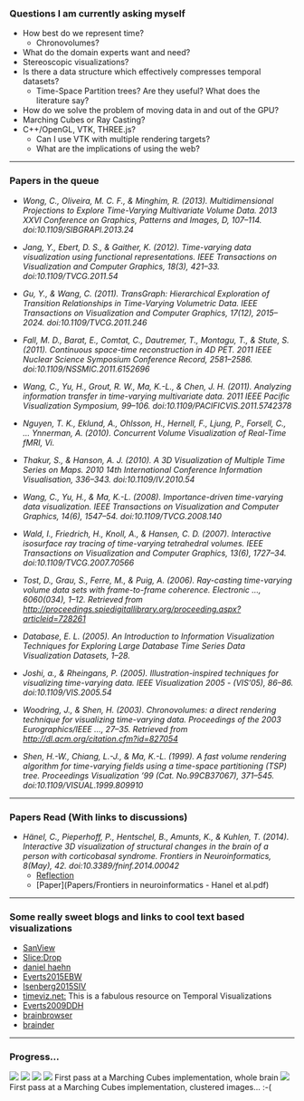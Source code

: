 ### Questions I am currently asking myself
* How best do we represent time?
  - Chronovolumes?
* What do the domain experts want and need?
* Stereoscopic visualizations?
* Is there a data structure which effectively compresses temporal datasets?
  - Time-Space Partition trees? Are they useful? What does the literature say?
* How do we solve the problem of moving data in and out of the GPU?
* Marching Cubes or Ray Casting?
* C++/OpenGL, VTK, THREE.js?
  - Can I use VTK with multiple rendering targets?
  - What are the implications of using the web?

---
### Papers in the queue

* *Wong, C., Oliveira, M. C. F., & Minghim, R. (2013). Multidimensional Projections to Explore Time-Varying Multivariate Volume Data. 2013 XXVI Conference on Graphics, Patterns and Images, D, 107–114. doi:10.1109/SIBGRAPI.2013.24*

* *Jang, Y., Ebert, D. S., & Gaither, K. (2012). Time-varying data visualization using functional representations. IEEE Transactions on Visualization and Computer Graphics, 18(3), 421–33. doi:10.1109/TVCG.2011.54*

* *Gu, Y., & Wang, C. (2011). TransGraph: Hierarchical Exploration of Transition Relationships in Time-Varying Volumetric Data. IEEE Transactions on Visualization and Computer Graphics, 17(12), 2015–2024. doi:10.1109/TVCG.2011.246*

* *Fall, M. D., Barat, E., Comtat, C., Dautremer, T., Montagu, T., & Stute, S. (2011). Continuous space-time reconstruction in 4D PET. 2011 IEEE Nuclear Science Symposium Conference Record, 2581–2586. doi:10.1109/NSSMIC.2011.6152696*

* *Wang, C., Yu, H., Grout, R. W., Ma, K.-L., & Chen, J. H. (2011). Analyzing information transfer in time-varying multivariate data. 2011 IEEE Pacific Visualization Symposium, 99–106. doi:10.1109/PACIFICVIS.2011.5742378*

* *Nguyen, T. K., Eklund, A., Ohlsson, H., Hernell, F., Ljung, P., Forsell, C., … Ynnerman, A. (2010). Concurrent Volume Visualization of Real-Time fMRI, Vi.*

* *Thakur, S., & Hanson, A. J. (2010). A 3D Visualization of Multiple Time Series on Maps. 2010 14th International Conference Information Visualisation, 336–343. doi:10.1109/IV.2010.54*

* *Wang, C., Yu, H., & Ma, K.-L. (2008). Importance-driven time-varying data visualization. IEEE Transactions on Visualization and Computer Graphics, 14(6), 1547–54. doi:10.1109/TVCG.2008.140*

* *Wald, I., Friedrich, H., Knoll, A., & Hansen, C. D. (2007). Interactive isosurface ray tracing of time-varying tetrahedral volumes. IEEE Transactions on Visualization and Computer Graphics, 13(6), 1727–34. doi:10.1109/TVCG.2007.70566*

* *Tost, D., Grau, S., Ferre, M., & Puig, A. (2006). Ray-casting time-varying volume data sets with frame-to-frame coherence. Electronic …, 6060(034), 1–12. Retrieved from http://proceedings.spiedigitallibrary.org/proceeding.aspx?articleid=728261*

* *Database, E. L. (2005). An Introduction to Information Visualization Techniques for Exploring Large Database Time Series Data Visualization Datasets, 1–28.*

* *Joshi, a., & Rheingans, P. (2005). Illustration-inspired techniques for visualizing time-varying data. IEEE Visualization 2005 - (VIS’05), 86–86. doi:10.1109/VIS.2005.54*

* *Woodring, J., & Shen, H. (2003). Chronovolumes: a direct rendering technique for visualizing time-varying data. Proceedings of the 2003 Eurographics/IEEE …, 27–35. Retrieved from http://dl.acm.org/citation.cfm?id=827054*

* *Shen, H.-W., Chiang, L.-J., & Ma, K.-L. (1999). A fast volume rendering algorithm for time-varying fields using a time-space partitioning (TSP) tree. Proceedings Visualization ’99 (Cat. No.99CB37067), 371–545. doi:10.1109/VISUAL.1999.809910*

---
### Papers Read (With links to discussions)
* *Hänel, C., Pieperhoff, P., Hentschel, B., Amunts, K., & Kuhlen, T. (2014). Interactive 3D visualization of structural changes in the brain of a person with corticobasal syndrome. Frontiers in Neuroinformatics, 8(May), 42. doi:10.3389/fninf.2014.00042*
  * [Reflection](Papers/Hanel2014.md)
  * [Paper](Papers/Frontiers in neuroinformatics - Hanel et al.pdf)

---
### Some really sweet blogs and links to cool text based visualizations
* [SanView](http://www.davidbasalla3d.com/MscComputerScience/IndividualProject/Code/index.html)
* [Slice:Drop](https://github.com/slicedrop/slicedrop.github.com)
* [daniel haehn](http://danielhaehn.com/)
* [Everts2015EBW](http://tobias.isenberg.cc/VideosAndDemos/Everts2015EBW)
* [Isenberg2015SIV](http://tobias.isenberg.cc/VideosAndDemos/Isenberg2015SIV)
* [timeviz.net:](http://timeviz.net/) This is a fabulous resource on Temporal Visualizations
* [Everts2009DDH](http://tobias.isenberg.cc/VideosAndDemos/Everts2009DDH)
* [brainbrowser](https://brainbrowser.cbrain.mcgill.ca/)
* [brainder](http://brainder.org)

---
### Progress...
![](Progress/01.png)
![](Progress/02.png)
![](Progress/03.png)
![](Progress/04.png)
First pass at a Marching Cubes implementation, whole brain
![](Progress/05.png)
First pass at a Marching Cubes implementation, clustered images... :-(


